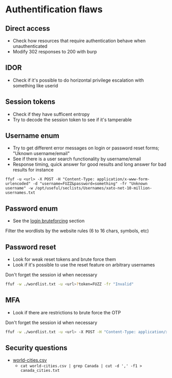 # Authentification flaws

## Direct access
- Check how resources that require authentication behave when unauthenticated
- Modify 302 responses to 200 with burp

## IDOR
- Check if it's possible to do horizontal privilege escalation with something like userid

## Session tokens
- Check if they have sufficent entropy
- Try to decode the session token to see if it's tamperable

## Username enum
- Try to get different error messages on login or password reset forms; "Uknown username/email"
- See if there is a user search functionality by username/email
- Response timing, quick answer for good results and long answer for bad results for instance

```
ffuf -u <url> -X POST -H "Content-Type: application/x-www-form-urlencoded" -d "username=FUZZ&password=something" -fr "Unknown username" -w /opt/useful/seclists/Usernames/xato-net-10-million-usernames.txt
```

## Password enum
- See the [login bruteforcing](../login_bruteforcing.md) section

Filter the wordlists by the website rules (6 to 16 chars, symbols, etc)

## Password reset
- Look for weak reset tokens and brute force them
- Look if it's possible to use the reset feature on arbitrary usernames

Don't forget the session id when necessary
```bash
ffuf -w ./wordlist.txt -u <url>?token=FUZZ -fr "Invalid"
```
## MFA
- Look if there are restrictions to brute force the OTP

Don't forget the session id when necessary
```bash
ffuf -w ./wordlist.txt -u <url> -X POST -H "Content-Type: application/x-www-form-urlencoded" -d "token=FUZZ" -fr "Invalid"
```

## Security questions
- [world-cities.csv](https://raw.githubusercontent.com/datasets/world-cities/refs/heads/main/data/world-cities.csv)
    - `cat world-cities.csv | grep Canada | cut -d ',' -f1 > canada_cities.txt`
